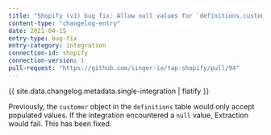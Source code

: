 ```yaml
---
title: "Shopify (v1) bug fix: Allow null values for `definitions.customer` field"
content-type: "changelog-entry"
date: 2021-04-15
entry-type: bug-fix
entry-category: integration
connection-id: shopify
connection-version: 1
pull-request: "https://github.com/singer-io/tap-shopify/pull/94"
---
```

{{ site.data.changelog.metadata.single-integration | flatify }}

Previously, the `customer` object in the `definitions` table would only accept populated values. If the integration encountered a `null` value, Extraction would fail. This has been fixed.